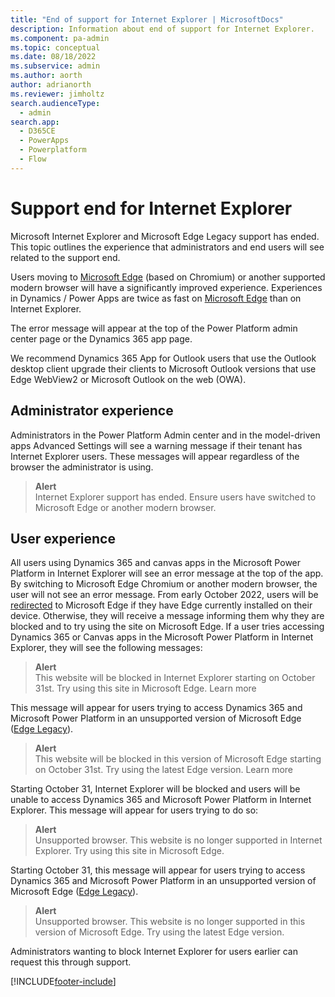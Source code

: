 ```yaml
---
title: "End of support for Internet Explorer | MicrosoftDocs"
description: Information about end of support for Internet Explorer.
ms.component: pa-admin
ms.topic: conceptual
ms.date: 08/18/2022
ms.subservice: admin
ms.author: aorth 
author: adrianorth
ms.reviewer: jimholtz
search.audienceType: 
  - admin
search.app:
  - D365CE
  - PowerApps
  - Powerplatform
  - Flow
---
```

# Support end for Internet Explorer 

Microsoft Internet Explorer and Microsoft Edge Legacy support has ended. This topic outlines the experience that administrators and end users will see related to the support end.
 
Users moving to [Microsoft Edge](https://www.microsoft.com/edge) (based on Chromium) or another supported modern browser will have a significantly improved experience. Experiences in Dynamics / Power Apps are twice as fast on [Microsoft Edge](https://www.microsoft.com/edge) than on Internet Explorer.

The error message will appear at the top of the Power Platform admin center page or the Dynamics 365 app page.

We recommend Dynamics 365 App for Outlook users that use the Outlook desktop client upgrade their clients to Microsoft Outlook versions that use Edge WebView2 or  Microsoft Outlook on the web (OWA).

## Administrator experience 

Administrators in the Power Platform Admin center and in the model-driven apps Advanced Settings will see a warning message if their tenant has Internet Explorer users.  These messages will appear regardless of the browser the administrator is using. 

> **Alert** <br />
> Internet Explorer support has ended. Ensure users have switched to Microsoft Edge or another modern browser. 

## User experience 

All users using Dynamics 365 and canvas apps in the Microsoft Power Platform in Internet Explorer will see an error message at the top of the app. By switching to Microsoft Edge Chromium or another modern browser, the user will not see an error message. From early October 2022, users will be [redirected](https://www.learn.microsoft.com/deployedge/edge-learnmore-neededge) to Microsoft Edge if they have Edge currently installed on their device. Otherwise, they will receive a message informing them why they are blocked and to try using the site on Microsoft Edge. If a user tries accessing Dynamics 365 or Canvas apps in the Microsoft Power Platform in Internet Explorer, they will see the following messages:

> **Alert** <br />
> This website will be blocked in Internet Explorer starting on October 31st. Try using this site in Microsoft Edge. Learn more

This message will appear for users trying to access Dynamics 365 and Microsoft Power Platform in an unsupported version of Microsoft Edge ([Edge Legacy](https://blogs.windows.com/msedgedev/microsoft-edge-legacy-end-of-support)).

> **Alert** <br />
> This website will be blocked in this version of Microsoft Edge starting on October 31st. Try using the latest Edge version. Learn more

Starting October 31, Internet Explorer will be blocked and users will be unable to access Dynamics 365 and Microsoft Power Platform in Internet Explorer. This message will appear for users trying to do so:

> **Alert** <br />
>Unsupported browser. This website is no longer supported in Internet Explorer. Try using this site in Microsoft Edge.

Starting October 31, this message will appear for users trying to access Dynamics 365 and Microsoft Power Platform in an unsupported version of Microsoft Edge ([Edge Legacy](https://blogs.windows.com/msedgedev/microsoft-edge-legacy-end-of-support)).

> **Alert** <br />
> Unsupported browser. This website is no longer supported in this version of Microsoft Edge. Try using the latest Edge version. 

Administrators wanting to block Internet Explorer for users earlier can request this through support. 

[!INCLUDE[footer-include](../includes/footer-banner.md)]
